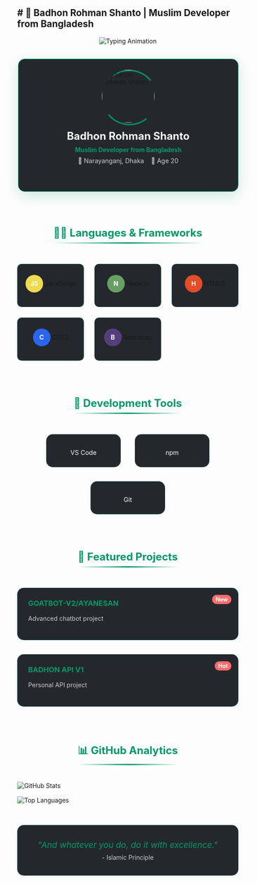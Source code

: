 ## # 🕌 Badhon Rohman Shanto | Muslim Developer from Bangladesh

<div align="center">
  <img src="https://readme-typing-svg.demolab.com?font=Amiri&size=30&duration=4000&pause=1000&color=009966&width=550&lines=Assalamu+Alaikum+Warahmatullah;Full+Stack+Developer;From+Bangladesh" alt="Typing Animation" />
</div>

<!-- 3D Profile Card -->
<div class="profile-card">
  <div class="card-inner">
    <div class="card-front">
      <div class="profile-image">
        <img src="https://i.imgur.com/vMbH9SK.jpeg" alt="Badhon Rohman Shanto" />
        <div class="image-border"></div>
      </div>
      <div class="profile-info">
        <h2>Badhon Rohman Shanto</h2>
        <p class="title">Muslim Developer from Bangladesh</p>
        <div class="location">
          <span>📍 Narayanganj, Dhaka</span>
          <span>🎂 Age 20</span>
        </div>
      </div>
    </div>
    <div class="card-back">
      <div class="contact-links">
        <a href="https://www.facebook.com/badhon.exist" target="_blank" class="social-btn facebook">
          <i class="fab fa-facebook-f"></i> Facebook
        </a>
        <a href="https://www.instagram.com/scyl4_sm0k3/#" target="_blank" class="social-btn instagram">
          <i class="fab fa-instagram"></i> Instagram
        </a>
        <a href="https://replit.com/@badhonrohman946" target="_blank" class="social-btn replit">
          <i class="fas fa-code"></i> Replit
        </a>
        <a href="mailto:smokeyyybadhon1@gmail.com" class="social-btn email">
          <i class="fas fa-envelope"></i> Email
        </a>
        <a href="https://wa.me/8801533048946" target="_blank" class="social-btn whatsapp">
          <i class="fab fa-whatsapp"></i> WhatsApp
        </a>
        <a href="t.me/badhon_6t9_x" target="_blank" class="social-btn telegram">
          <i class="fab fa-telegram"></i> Telegram
        </a>
      </div>
    </div>
  </div>
</div>

<!-- Tech Stack Section -->
<div class="tech-stack">
  <h2 class="section-title">👨‍💻 Languages & Frameworks</h2>
  <div class="tech-grid">
    <div class="tech-item" style="--color: #f0db4f;">
      <span class="tech-icon">JS</span>
      <span>JavaScript</span>
      <div class="tech-bar"></div>
    </div>
    <div class="tech-item" style="--color: #68a063;">
      <span class="tech-icon">N</span>
      <span>Node.js</span>
      <div class="tech-bar"></div>
    </div>
    <div class="tech-item" style="--color: #e34c26;">
      <span class="tech-icon">H</span>
      <span>HTML5</span>
      <div class="tech-bar"></div>
    </div>
    <div class="tech-item" style="--color: #2965f1;">
      <span class="tech-icon">C</span>
      <span>CSS3</span>
      <div class="tech-bar"></div>
    </div>
    <div class="tech-item" style="--color: #563d7c;">
      <span class="tech-icon">B</span>
      <span>Bootstrap</span>
      <div class="tech-bar"></div>
    </div>
  </div>
</div>

<!-- Tools Section -->
<div class="tools-section">
  <h2 class="section-title">🧰 Development Tools</h2>
  <div class="tools-grid">
    <div class="tool-item">
      <div class="tool-icon">
        <i class="fas fa-code"></i>
      </div>
      <span>VS Code</span>
    </div>
    <div class="tool-item">
      <div class="tool-icon">
        <i class="fab fa-npm"></i>
      </div>
      <span>npm</span>
    </div>
    <div class="tool-item">
      <div class="tool-icon">
        <i class="fab fa-git-alt"></i>
      </div>
      <span>Git</span>
    </div>
  </div>
</div>

<!-- Projects Section -->
<div class="projects-section">
  <h2 class="section-title">🚀 Featured Projects</h2>
  <div class="project-cards">
    <a href="https://github.com/Badhon512-34/Ayane-san" target="_blank" class="project-card">
      <div class="project-content">
        <h3>GOATBOT-V2/AYANESAN</h3>
        <p>Advanced chatbot project</p>
        <div class="project-badge">New</div>
      </div>
      <div class="project-glow"></div>
    </a>
    <a href="https://my-html-badhon-api-kjzm.vercel.app" target="_blank" class="project-card">
      <div class="project-content">
        <h3>BADHON API V1</h3>
        <p>Personal API project</p>
        <div class="project-badge">Hot</div>
      </div>
      <div class="project-glow"></div>
    </a>
  </div>
</div>

<!-- GitHub Stats -->
<div class="stats-section">
  <h2 class="section-title">📊 GitHub Analytics</h2>
  <div class="stats-grid">
    <img src="https://github-readme-stats.vercel.app/api?username=Badhon512-34&show_icons=true&theme=radical" alt="GitHub Stats" />
    <img src="https://github-readme-stats.vercel.app/api/top-langs/?username=Badhon512-34&layout=compact&theme=radical" alt="Top Languages" />
  </div>
</div>

<!-- Quran Verse -->
<div class="quran-section">
  <div class="quran-card">
    <div class="quran-text">
      "And whatever you do, do it with excellence." 
    </div>
    <div class="quran-ref">
      - Islamic Principle
    </div>
  </div>
</div>

<style>
  /* Base Styles */
  :root {
    --primary: #009966;
    --secondary: #0066cc;
    --dark: #0d1117;
    --light: #f8f8f8;
    --accent: #ff6b6b;
    --card-bg: rgba(13, 17, 23, 0.9);
  }
  
  /* Font Awesome for icons */
  .fab, .fas {
    margin-right: 8px;
  }
  
  /* 3D Profile Card */
  .profile-card {
    perspective: 1000px;
    width: 100%;
    max-width: 500px;
    margin: 2rem auto;
  }
  
  .card-inner {
    position: relative;
    width: 100%;
    height: 300px;
    transition: transform 0.8s;
    transform-style: preserve-3d;
  }
  
  .profile-card:hover .card-inner {
    transform: rotateY(180deg);
  }
  
  .card-front, .card-back {
    position: absolute;
    width: 100%;
    height: 100%;
    backface-visibility: hidden;
    border-radius: 15px;
    overflow: hidden;
    background: var(--card-bg);
    border: 1px solid var(--primary);
    box-shadow: 0 10px 30px rgba(0, 153, 102, 0.2);
  }
  
  .card-back {
    transform: rotateY(180deg);
    display: flex;
    align-items: center;
    justify-content: center;
  }
  
  .profile-image {
    width: 120px;
    height: 120px;
    margin: 1.5rem auto 0;
    position: relative;
  }
  
  .profile-image img {
    width: 100%;
    height: 100%;
    object-fit: cover;
    border-radius: 50%;
    z-index: 1;
    position: relative;
  }
  
  .image-border {
    position: absolute;
    width: 100%;
    height: 100%;
    border-radius: 50%;
    top: 0;
    left: 0;
    border: 3px solid transparent;
    border-top-color: var(--primary);
    border-bottom-color: var(--primary);
    animation: rotateBorder 4s linear infinite;
  }
  
  .profile-info {
    text-align: center;
    padding: 0 1.5rem;
  }
  
  .profile-info h2 {
    color: var(--light);
    margin: 1rem 0 0.5rem;
    font-size: 1.5rem;
  }
  
  .profile-info .title {
    color: var(--primary);
    margin: 0;
    font-weight: bold;
  }
  
  .location {
    display: flex;
    justify-content: center;
    gap: 1rem;
    margin-top: 0.5rem;
    color: var(--light);
    opacity: 0.8;
    font-size: 0.9rem;
  }
  
  .contact-links {
    display: grid;
    grid-template-columns: repeat(2, 1fr);
    gap: 1rem;
    width: 100%;
    padding: 1rem;
  }
  
  .social-btn {
    display: flex;
    align-items: center;
    justify-content: center;
    padding: 0.8rem;
    border-radius: 8px;
    color: white;
    text-decoration: none;
    font-weight: bold;
    transition: all 0.3s ease;
    position: relative;
    overflow: hidden;
    z-index: 1;
  }
  
  .social-btn::before {
    content: '';
    position: absolute;
    top: 0;
    left: 0;
    width: 100%;
    height: 100%;
    background: linear-gradient(45deg, transparent, rgba(255,255,255,0.2), transparent);
    transform: translateX(-100%);
    transition: 0.6s;
    z-index: -1;
  }
  
  .social-btn:hover::before {
    transform: translateX(100%);
  }
  
  .facebook { background: #3b5998; }
  .instagram { background: #e4405f; }
  .replit { background: #667881; }
  .email { background: #d44638; }
  .whatsapp { background: #25d366; }
  .telegram { background: #0088cc; }
  
  /* Tech Stack */
  .tech-stack {
    margin: 3rem 0;
  }
  
  .section-title {
    color: var(--primary);
    text-align: center;
    margin-bottom: 1.5rem;
    position: relative;
    display: inline-block;
    left: 50%;
    transform: translateX(-50%);
    font-size: 1.5rem;
  }
  
  .section-title::after {
    content: '';
    position: absolute;
    bottom: -10px;
    left: 0;
    width: 100%;
    height: 3px;
    background: linear-gradient(to right, transparent, var(--primary), transparent);
  }
  
  .tech-grid {
    display: grid;
    grid-template-columns: repeat(auto-fit, minmax(150px, 1fr));
    gap: 1.5rem;
    margin-top: 2rem;
  }
  
  .tech-item {
    background: var(--card-bg);
    padding: 1.5rem 1rem;
    border-radius: 10px;
    text-align: center;
    position: relative;
    overflow: hidden;
    border: 1px solid rgba(0, 153, 102, 0.3);
    transition: all 0.3s ease;
  }
  
  .tech-item:hover {
    transform: translateY(-5px);
    box-shadow: 0 10px 20px rgba(0, 153, 102, 0.2);
  }
  
  .tech-icon {
    display: inline-block;
    width: 40px;
    height: 40px;
    line-height: 40px;
    border-radius: 50%;
    background: var(--color);
    color: white;
    font-weight: bold;
    margin-bottom: 0.5rem;
  }
  
  .tech-item span:last-child {
    display: block;
    color: var(--light);
    font-weight: bold;
    margin-top: 0.5rem;
  }
  
  .tech-bar {
    position: absolute;
    bottom: 0;
    left: 0;
    height: 3px;
    width: 0;
    background: var(--color);
    animation: techBar 1.5s forwards;
    animation-delay: calc(var(--i) * 0.2s);
  }
  
  /* Tools Section */
  .tools-section {
    margin: 3rem 0;
  }
  
  .tools-grid {
    display: flex;
    justify-content: center;
    flex-wrap: wrap;
    gap: 2rem;
    margin-top: 2rem;
  }
  
  .tool-item {
    display: flex;
    flex-direction: column;
    align-items: center;
    background: var(--card-bg);
    padding: 1.5rem;
    border-radius: 15px;
    width: 120px;
    transition: all 0.3s ease;
    border: 1px solid rgba(0, 153, 102, 0.3);
  }
  
  .tool-item:hover {
    transform: scale(1.1);
    box-shadow: 0 10px 20px rgba(0, 153, 102, 0.2);
  }
  
  .tool-icon {
    font-size: 2rem;
    color: var(--primary);
    margin-bottom: 0.5rem;
  }
  
  .tool-item span {
    color: var(--light);
    font-size: 0.9rem;
  }
  
  /* Projects Section */
  .projects-section {
    margin: 3rem 0;
  }
  
  .project-cards {
    display: grid;
    grid-template-columns: repeat(auto-fit, minmax(250px, 1fr));
    gap: 2rem;
    margin-top: 2rem;
  }
  
  .project-card {
    background: var(--card-bg);
    border-radius: 15px;
    padding: 1.5rem;
    position: relative;
    overflow: hidden;
    border: 1px solid rgba(0, 153, 102, 0.3);
    transition: all 0.3s ease;
    text-decoration: none;
    color: inherit;
  }
  
  .project-card:hover {
    transform: translateY(-10px);
    box-shadow: 0 15px 30px rgba(0, 153, 102, 0.3);
  }
  
  .project-content h3 {
    color: var(--primary);
    margin-top: 0;
  }
  
  .project-content p {
    color: var(--light);
    opacity: 0.8;
    margin-bottom: 1rem;
  }
  
  .project-badge {
    position: absolute;
    top: 15px;
    right: 15px;
    background: var(--accent);
    color: white;
    padding: 0.2rem 0.5rem;
    border-radius: 20px;
    font-size: 0.8rem;
    font-weight: bold;
  }
  
  .project-glow {
    position: absolute;
    top: 0;
    left: 0;
    width: 100%;
    height: 100%;
    background: radial-gradient(circle at center, rgba(0, 153, 102, 0.1) 0%, transparent 70%);
    opacity: 0;
    transition: opacity 0.3s ease;
  }
  
  .project-card:hover .project-glow {
    opacity: 1;
  }
  
  /* Stats Section */
  .stats-section {
    margin: 3rem 0;
  }
  
  .stats-grid {
    display: grid;
    grid-template-columns: repeat(auto-fit, minmax(300px, 1fr));
    gap: 1rem;
    margin-top: 1.5rem;
  }
  
  /* Quran Section */
  .quran-section {
    margin: 3rem 0;
  }
  
  .quran-card {
    background: var(--card-bg);
    border-radius: 15px;
    padding: 2rem;
    text-align: center;
    max-width: 600px;
    margin: 0 auto;
    border: 1px solid rgba(0, 153, 102, 0.3);
    position: relative;
    overflow: hidden;
  }
  
  .quran-text {
    color: var(--primary);
    font-size: 1.2rem;
    font-style: italic;
    margin-bottom: 0.5rem;
  }
  
  .quran-ref {
    color: var(--light);
    opacity: 0.8;
  }
  
  /* Animations */
  @keyframes rotateBorder {
    0% { transform: rotate(0deg); }
    100% { transform: rotate(360deg); }
  }
  
  @keyframes techBar {
    from { width: 0; }
    to { width: 100%; }
  }
  
  @keyframes float {
    0% { transform: translateY(0px); }
    50% { transform: translateY(-10px); }
    100% { transform: translateY(0px); }
  }
  
  /* Responsive */
  @media (max-width: 768px) {
    .contact-links {
      grid-template-columns: 1fr;
    }
    
    .tech-grid {
      grid-template-columns: repeat(2, 1fr);
    }
  }
</style>

<script src="https://kit.fontawesome.com/a076d05399.js" crossorigin="anonymous"></script>



